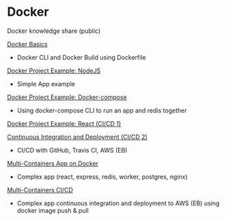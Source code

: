 # Docker

Docker knowledge share (public)

[Docker Basics](docker_basics.md)

* Docker CLI and Docker Build using Dockerfile

[Docker Project Example: NodeJS](docker_project_nodejs.md)

* Simple App example

[Docker Project Example: Docker-compose](docker_project_docker_compose.md)

* Using docker-compose CLI to run an app and redis together

[Docker Project Example: React (CI/CD 1)](docker_project_ci_cd_1.md)

[Continuous Integration and Deployment (CI/CD 2)](docker_project_ci_cd_2.md)

* CI/CD with GitHub, Travis CI, AWS (EB)

[Multi-Containers App on Docker](docker_project_multi_container_app.md)

* Complex app (react, express, redis, worker, postgres, nginx)

[Multi-Containers CI/CD](docker_project_multi_container_app_ci_cd.md)

* Complex app continuous integration and deployment to AWS (EB) using docker image push & pull
